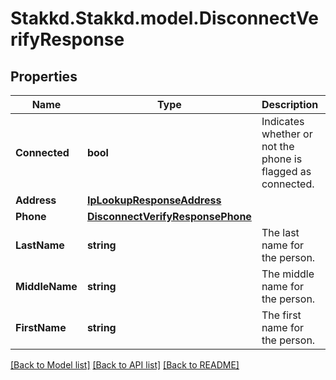 # Stakkd.Stakkd.model.DisconnectVerifyResponse

## Properties

Name | Type | Description | Notes
------------ | ------------- | ------------- | -------------
**Connected** | **bool** | Indicates whether or not the phone is flagged as connected. | [optional] 
**Address** | [**IpLookupResponseAddress**](IpLookupResponseAddress.md) |  | [optional] 
**Phone** | [**DisconnectVerifyResponsePhone**](DisconnectVerifyResponsePhone.md) |  | [optional] 
**LastName** | **string** | The last name for the person. | [optional] 
**MiddleName** | **string** | The middle name for the person. | [optional] 
**FirstName** | **string** | The first name for the person. | [optional] 

[[Back to Model list]](../README.md#documentation-for-models) [[Back to API list]](../README.md#documentation-for-api-endpoints) [[Back to README]](../README.md)

